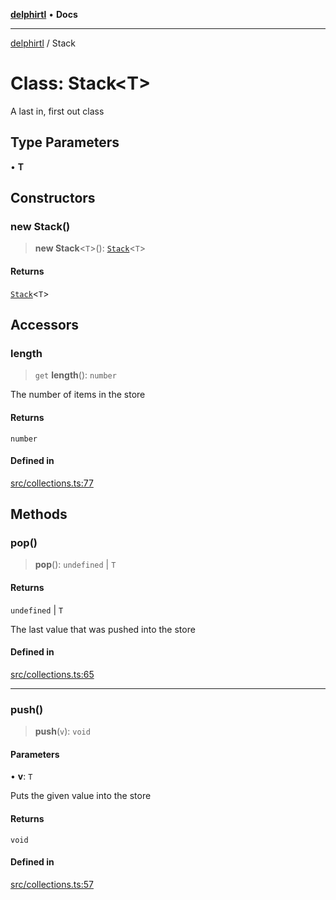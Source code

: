 [**delphirtl**](../README.md) • **Docs**

***

[delphirtl](../globals.md) / Stack

# Class: Stack\<T\>

A last in, first out class

## Type Parameters

• **T**

## Constructors

### new Stack()

> **new Stack**\<`T`\>(): [`Stack`](Stack.md)\<`T`\>

#### Returns

[`Stack`](Stack.md)\<`T`\>

## Accessors

### length

> `get` **length**(): `number`

The number of items in the store

#### Returns

`number`

#### Defined in

[src/collections.ts:77](https://github.com/chuacw/delphirtl/blob/ee346b6bac1024b6b648d44d9c6cf692e10f6983/src/collections.ts#L77)

## Methods

### pop()

> **pop**(): `undefined` \| `T`

#### Returns

`undefined` \| `T`

The last value that was pushed into the store

#### Defined in

[src/collections.ts:65](https://github.com/chuacw/delphirtl/blob/ee346b6bac1024b6b648d44d9c6cf692e10f6983/src/collections.ts#L65)

***

### push()

> **push**(`v`): `void`

#### Parameters

• **v**: `T`

Puts the given value into the store

#### Returns

`void`

#### Defined in

[src/collections.ts:57](https://github.com/chuacw/delphirtl/blob/ee346b6bac1024b6b648d44d9c6cf692e10f6983/src/collections.ts#L57)
